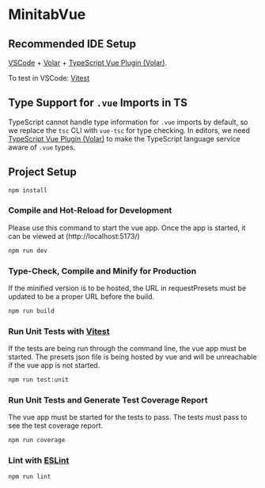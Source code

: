 # MinitabVue

## Recommended IDE Setup

[VSCode](https://code.visualstudio.com/) + [Volar](https://marketplace.visualstudio.com/items?itemName=Vue.volar) + [TypeScript Vue Plugin (Volar)](https://marketplace.visualstudio.com/items?itemName=Vue.vscode-typescript-vue-plugin).

To test in VSCode: [Vitest](https://marketplace.visualstudio.com/items?itemName=ZixuanChen.vitest-explorer)

## Type Support for `.vue` Imports in TS

TypeScript cannot handle type information for `.vue` imports by default, so we replace the `tsc` CLI with `vue-tsc` for type checking. In editors, we need [TypeScript Vue Plugin (Volar)](https://marketplace.visualstudio.com/items?itemName=Vue.vscode-typescript-vue-plugin) to make the TypeScript language service aware of `.vue` types.

## Project Setup

```sh
npm install
```

### Compile and Hot-Reload for Development
Please use this command to start the vue app. Once the app is started, it can be viewed at (http://localhost:5173/)
```sh
npm run dev
```

### Type-Check, Compile and Minify for Production
If the minified version is to be hosted, the URL in requestPresets must be updated to be a proper URL before the build.

```sh
npm run build
```

### Run Unit Tests with [Vitest](https://vitest.dev/)
If the tests are being run through the command line, the vue app must be started. The presets json file is being hosted by vue and will be unreachable if the vue app is not started. 

```sh
npm run test:unit
```

### Run Unit Tests and Generate Test Coverage Report
The vue app must be started for the tests to pass. The tests must pass to see the test coverage report.

```sh
npm run coverage
```


### Lint with [ESLint](https://eslint.org/)

```sh
npm run lint
```
